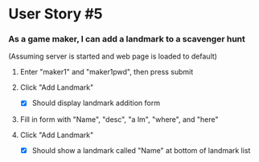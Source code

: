 # User Story #5
### As a game maker, I can add a landmark to a scavenger hunt

(Assuming server is started and web page is loaded to default)

1. Enter "maker1" and "maker1pwd", then press submit
2. Click "Add Landmark"

    -[X] Should display landmark addition form
3. Fill in form with "Name", "desc", "a lm", "where", and "here"
4. Click "Add Landmark"

    -[X] Should show a landmark called "Name" at bottom of landmark list
